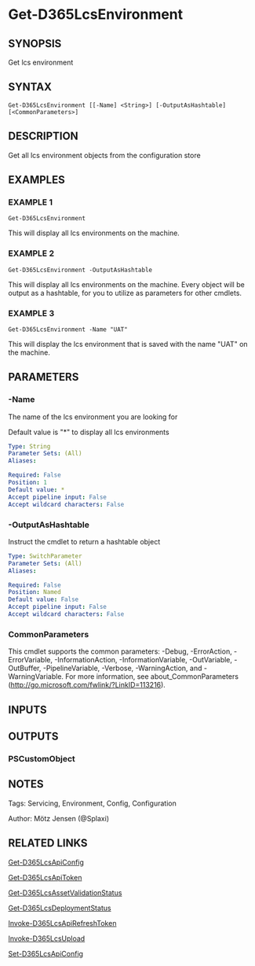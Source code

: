 ﻿---
external help file: d365fo.tools-help.xml
Module Name: d365fo.tools
online version:
schema: 2.0.0
---

# Get-D365LcsEnvironment

## SYNOPSIS
Get lcs environment

## SYNTAX

```
Get-D365LcsEnvironment [[-Name] <String>] [-OutputAsHashtable] [<CommonParameters>]
```

## DESCRIPTION
Get all lcs environment objects from the configuration store

## EXAMPLES

### EXAMPLE 1
```
Get-D365LcsEnvironment
```

This will display all lcs environments on the machine.

### EXAMPLE 2
```
Get-D365LcsEnvironment -OutputAsHashtable
```

This will display all lcs environments on the machine.
Every object will be output as a hashtable, for you to utilize as parameters for other cmdlets.

### EXAMPLE 3
```
Get-D365LcsEnvironment -Name "UAT"
```

This will display the lcs environment that is saved with the name "UAT" on the machine.

## PARAMETERS

### -Name
The name of the lcs environment you are looking for

Default value is "*" to display all lcs environments

```yaml
Type: String
Parameter Sets: (All)
Aliases:

Required: False
Position: 1
Default value: *
Accept pipeline input: False
Accept wildcard characters: False
```

### -OutputAsHashtable
Instruct the cmdlet to return a hashtable object

```yaml
Type: SwitchParameter
Parameter Sets: (All)
Aliases:

Required: False
Position: Named
Default value: False
Accept pipeline input: False
Accept wildcard characters: False
```

### CommonParameters
This cmdlet supports the common parameters: -Debug, -ErrorAction, -ErrorVariable, -InformationAction, -InformationVariable, -OutVariable, -OutBuffer, -PipelineVariable, -Verbose, -WarningAction, and -WarningVariable.
For more information, see about_CommonParameters (http://go.microsoft.com/fwlink/?LinkID=113216).

## INPUTS

## OUTPUTS

### PSCustomObject
## NOTES
Tags: Servicing, Environment, Config, Configuration

Author: Mötz Jensen (@Splaxi)

## RELATED LINKS

[Get-D365LcsApiConfig]()

[Get-D365LcsApiToken]()

[Get-D365LcsAssetValidationStatus]()

[Get-D365LcsDeploymentStatus]()

[Invoke-D365LcsApiRefreshToken]()

[Invoke-D365LcsUpload]()

[Set-D365LcsApiConfig]()

